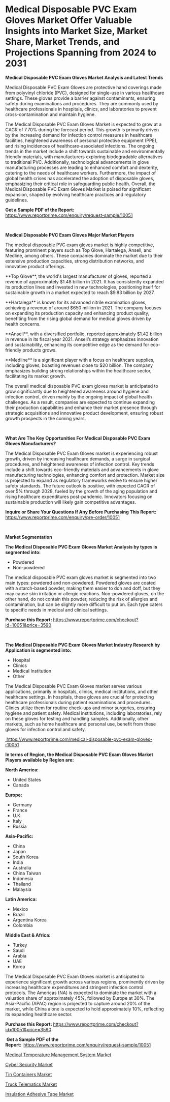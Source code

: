 <p><h1>Medical Disposable PVC Exam Gloves Market Offer Valuable Insights into Market Size, Market Share, Market Trends, and Projections Spanning from 2024 to 2031</h1></p><p><strong>Medical Disposable PVC Exam Gloves Market Analysis and Latest Trends</strong></p>
<p><p>Medical Disposable PVC Exam Gloves are protective hand coverings made from polyvinyl chloride (PVC), designed for single-use in various healthcare settings. These gloves provide a barrier against contaminants, ensuring safety during examinations and procedures. They are commonly used by healthcare professionals in hospitals, clinics, and laboratories to prevent cross-contamination and maintain hygiene.</p><p>The Medical Disposable PVC Exam Gloves Market is expected to grow at a CAGR of 7.70% during the forecast period. This growth is primarily driven by the increasing demand for infection control measures in healthcare facilities, heightened awareness of personal protective equipment (PPE), and rising incidences of healthcare-associated infections. The ongoing trends in the market include a shift towards sustainable and environmentally friendly materials, with manufacturers exploring biodegradable alternatives to traditional PVC. Additionally, technological advancements in glove manufacturing processes are leading to enhanced comfort and dexterity, catering to the needs of healthcare workers. Furthermore, the impact of global health crises has accelerated the adoption of disposable gloves, emphasizing their critical role in safeguarding public health. Overall, the Medical Disposable PVC Exam Gloves Market is poised for significant expansion, shaped by evolving healthcare practices and regulatory guidelines.</p></p>
<p><strong>Get a Sample PDF of the Report:&nbsp;</strong> <a href="https://www.reportprime.com/enquiry/request-sample/10051?utm_campaign=36&utm_medium=2&utm_source=Github&utm_content=ia&utm_term=10102024&utm_id=medical-disposable-pvc-exam-gloves">https://www.reportprime.com/enquiry/request-sample/10051</a></p>
<p>&nbsp;</p>
<p><strong>Medical Disposable PVC Exam Gloves Major Market Players</strong></p>
<p><p>The medical disposable PVC exam gloves market is highly competitive, featuring prominent players such as Top Glove, Hartalega, Ansell, and Medline, among others. These companies dominate the market due to their extensive production capacities, strong distribution networks, and innovative product offerings.</p><p>**Top Glove**, the world's largest manufacturer of gloves, reported a revenue of approximately $1.48 billion in 2021. It has consistently expanded its production lines and invested in new technologies, positioning itself for sustainable growth in a market expected to reach $9.83 billion by 2027.</p><p>**Hartalega** is known for its advanced nitrile examination gloves, achieving a revenue of around $650 million in 2021. The company focuses on expanding its production capacity and enhancing product quality, benefiting from the rising global demand for medical gloves driven by health concerns.</p><p>**Ansell**, with a diversified portfolio, reported approximately $1.42 billion in revenue in its fiscal year 2021. Ansell’s strategy emphasizes innovation and sustainability, enhancing its competitive edge as the demand for eco-friendly products grows.</p><p>**Medline** is a significant player with a focus on healthcare supplies, including gloves, boasting revenues close to $20 billion. The company emphasizes building strong relationships within the healthcare sector, facilitating its market growth.</p><p>The overall medical disposable PVC exam gloves market is anticipated to grow significantly due to heightened awareness around hygiene and infection control, driven mainly by the ongoing impact of global health challenges. As a result, companies are expected to continue expanding their production capabilities and enhance their market presence through strategic acquisitions and innovative product development, ensuring robust growth prospects in the coming years.</p></p>
<p>&nbsp;</p>
<p><strong>What Are The Key Opportunities For Medical Disposable PVC Exam Gloves Manufacturers?</strong></p>
<p><p>The Medical Disposable PVC Exam Gloves market is experiencing robust growth, driven by increasing healthcare demands, a surge in surgical procedures, and heightened awareness of infection control. Key trends include a shift towards eco-friendly materials and advancements in glove manufacturing technologies, enhancing comfort and protection. Market size is projected to expand as regulatory frameworks evolve to ensure higher safety standards. The future outlook is positive, with expected CAGR of over 5% through 2028, fueled by the growth of the aging population and rising healthcare expenditures post-pandemic. Innovators focusing on sustainable production will likely gain competitive advantages.</p></p>
<p><strong>Inquire or Share Your Questions If Any Before Purchasing This Report:</strong> <a href="https://www.reportprime.com/enquiry/pre-order/10051?utm_campaign=36&utm_medium=2&utm_source=Github&utm_content=ia&utm_term=10102024&utm_id=medical-disposable-pvc-exam-gloves">https://www.reportprime.com/enquiry/pre-order/10051</a></p>
<p>&nbsp;</p>
<p><strong>Market Segmentation</strong></p>
<p><strong>The Medical Disposable PVC Exam Gloves Market Analysis by types is segmented into:</strong></p>
<p><ul><li>Powdered</li><li>Non-powdered</li></ul></p>
<p><p>The medical disposable PVC exam gloves market is segmented into two main types: powdered and non-powdered. Powdered gloves are coated with a starch-based powder, making them easier to don and doff, but they may cause skin irritation or allergic reactions. Non-powdered gloves, on the other hand, do not contain this powder, reducing the risk of allergies and contamination, but can be slightly more difficult to put on. Each type caters to specific needs in medical and clinical settings.</p></p>
<p><strong>Purchase this Report:&nbsp;</strong><a href="https://www.reportprime.com/checkout?id=10051&price=3590&utm_campaign=36&utm_medium=2&utm_source=Github&utm_content=ia&utm_term=10102024&utm_id=medical-disposable-pvc-exam-gloves">https://www.reportprime.com/checkout?id=10051&price=3590</a></p>
<p>&nbsp;</p>
<p><strong>The Medical Disposable PVC Exam Gloves Market Industry Research by Application is segmented into:</strong></p>
<p><ul><li>Hospital</li><li>Clinics</li><li>Medical Institution</li><li>Other</li></ul></p>
<p><p>The Medical Disposable PVC Exam Gloves market serves various applications, primarily in hospitals, clinics, medical institutions, and other healthcare settings. In hospitals, these gloves are crucial for protecting healthcare professionals during patient examinations and procedures. Clinics utilize them for routine check-ups and minor surgeries, ensuring hygiene and patient safety. Medical institutions, including laboratories, rely on these gloves for testing and handling samples. Additionally, other markets, such as home healthcare and personal use, benefit from these gloves for infection control and safety.</p></p>
<p><a href="https://www.reportprime.com/medical-disposable-pvc-exam-gloves-r10051?utm_campaign=36&utm_medium=2&utm_source=Github&utm_content=ia&utm_term=10102024&utm_id=medical-disposable-pvc-exam-gloves">&nbsp;https://www.reportprime.com/medical-disposable-pvc-exam-gloves-r10051</a></p>
<p><strong>In terms of Region, the Medical Disposable PVC Exam Gloves Market Players available by Region are:</strong></p>
<p>
    <p> <strong> North America: </strong>
        <ul>
            <li>United States</li>
            <li>Canada</li>
        </ul>
        </p> 
    <p> <strong> Europe: </strong>
        <ul>
            <li>Germany</li>
            <li>France</li>
            <li>U.K.</li>
            <li>Italy</li>
            <li>Russia</li>
        </ul>
        </p> 
    <p> <strong> Asia-Pacific: </strong>
        <ul>
            <li>China</li>
            <li>Japan</li>
            <li>South Korea</li>
            <li>India</li>
            <li>Australia</li>
            <li>China Taiwan</li>
            <li>Indonesia</li>
            <li>Thailand</li>
            <li>Malaysia</li>
        </ul>
        </p> 
    <p> <strong> Latin America: </strong>
        <ul>
            <li>Mexico</li>
            <li>Brazil</li>
            <li>Argentina Korea</li>
            <li>Colombia</li>
        </ul>
        </p> 
    <p> <strong> Middle East & Africa: </strong>
        <ul>
            <li>Turkey</li>
            <li>Saudi</li>
            <li>Arabia</li>
            <li>UAE</li>
            <li>Korea</li>
        </ul>
    </p>
    </p>
<p><p>The Medical Disposable PVC Exam Gloves market is anticipated to experience significant growth across various regions, prominently driven by increasing healthcare expenditures and stringent infection control protocols. The Americas (NA) is expected to dominate the market with a valuation share of approximately 45%, followed by Europe at 30%. The Asia-Pacific (APAC) region is projected to capture around 20% of the market, while China alone is expected to hold approximately 10%, reflecting its expanding healthcare sector.</p></p>
<p><strong>Purchase this Report: </strong><a href="https://www.reportprime.com/checkout?id=10051&price=3590&utm_campaign=36&utm_medium=2&utm_source=Github&utm_content=ia&utm_term=10102024&utm_id=medical-disposable-pvc-exam-gloves">https://www.reportprime.com/checkout?id=10051&price=3590</a></p>
<p>&nbsp;<strong>Get a Sample PDF of the Report:&nbsp;&nbsp;</strong><a href="https://www.reportprime.com/enquiry/request-sample/10051?utm_campaign=36&utm_medium=2&utm_source=Github&utm_content=ia&utm_term=10102024&utm_id=medical-disposable-pvc-exam-gloves">https://www.reportprime.com/enquiry/request-sample/10051</a></p>
<p><strong></strong></p>
<p><p><a href="https://github.com/MoonZANDRA/Market-Research-Report-List-1/blob/main/medical-temperature-management-system-market.md?utm_campaign=36&utm_medium=2&utm_source=Github&utm_content=ia&utm_term=10102024&utm_id=medical-disposable-pvc-exam-gloves">Medical Temperature Management System Market</a></p><p><a href="https://issuu.com/reportprime-2/docs/cyber-security-market-size-2030.ppt_efae098fa3b267?utm_campaign=36&utm_medium=2&utm_source=Github&utm_content=ia&utm_term=10102024&utm_id=medical-disposable-pvc-exam-gloves">Cyber Security Market</a></p><p><a href="https://www.linkedin.com/pulse/tin-containers-market-overview-forecast-2024-2031-detailed-5twwc?utm_campaign=36&utm_medium=2&utm_source=Github&utm_content=ia&utm_term=10102024&utm_id=medical-disposable-pvc-exam-gloves">Tin Containers Market</a></p><p><a href="https://issuu.com/reportprime-2/docs/truck-telematics-market-size-2030.p_79c7901a8c3c7e?utm_campaign=36&utm_medium=2&utm_source=Github&utm_content=ia&utm_term=10102024&utm_id=medical-disposable-pvc-exam-gloves">Truck Telematics Market</a></p><p><a href="https://www.linkedin.com/pulse/global-insulation-adhesive-tape-market-trends-forecasts-strategic-ffmoc?utm_campaign=36&utm_medium=2&utm_source=Github&utm_content=ia&utm_term=10102024&utm_id=medical-disposable-pvc-exam-gloves">Insulation Adhesive Tape Market</a></p></p>
